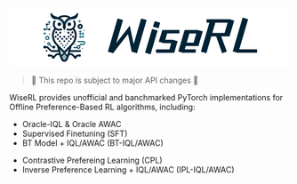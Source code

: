 <p align="center">

<img src="assets/banner.png">

</p>

> 🚧 This repo is subject to major API changes 🚧

WiseRL provides unofficial and banchmarked PyTorch implementations for Offline Preference-Based RL algorithms, including:
- Oracle-IQL & Oracle AWAC
- Supervised Finetuning (SFT)
- BT Model + IQL/AWAC (BT-IQL/AWAC)
<!-- - Preference Transformer + IQL (PT-IQL) -->
- Contrastive Prefereing Learning (CPL)
- Inverse Preference Learning + IQL/AWAC (IPL-IQL/AWAC)
